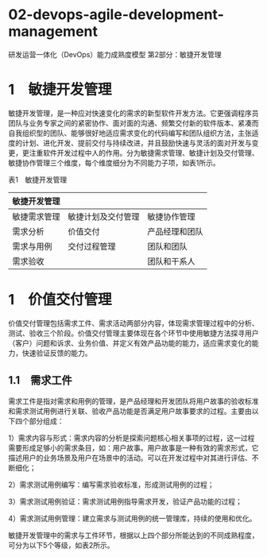 # 02-devops-agile-development-management
研发运营一体化（DevOps）能力成熟度模型 第2部分：敏捷开发管理
# 1　敏捷开发管理

敏捷开发管理，是一种应对快速变化的需求的新型软件开发方法。它更强调程序员团队与业务专家之间的紧密协作、面对面的沟通、频繁交付新的软件版本、紧凑而 自我组织型的团队、能够很好地适应需求变化的代码编写和团队组织方法，主张适度的计划、进化开发、提前交付与持续改进，并且鼓励快速与灵活的面对开发与变更，更注重软件开发过程中人的作用。分为敏捷需求管理、敏捷计划及交付管理、敏捷协作管理三个维度，每个维度细分为不同能力子项，如表1所示。

表1　敏捷开发管理

| 敏捷开发管理 |                    |                |
| ------------ | ------------------ | -------------- |
| 敏捷需求管理 | 敏捷计划及交付管理 | 敏捷协作管理   |
| 需求分析     | 价值交付           | 产品经理和团队 |
| 需求与用例   | 交付过程管理       | 团队和团队     |
| 需求验收     |                    | 团队和干系人   |
# 1　价值交付管理

价值交付管理包括需求工件、需求活动两部分内容，体现需求管理过程中的分析、测试、验收三个阶段。价值交付管理主要体现在各个环节中使用敏捷方法探寻用户（客户）问题和诉求、业务价值、并定义有效产品功能的能力，适应需求变化的能力，快速验证反馈的能力。

## 1.1　需求工件

需求工件是指对需求和用例的管理，是产品经理和开发团队将用户故事的验收标准和需求测试用例进行关联、验收产品功能是否满足用户故事要求的过程。主要由以下四个部分组成：

1）需求内容与形式：需求内容的分析是探索问题核心相关事项的过程，这一过程需要形成足够小的需求条目，如：用户故事。用户故事是一种有效的需求形式，它描述用户的业务场景及用户在场景中的活动。可以在开发过程中对其进行评估、不断细化；

2）需求测试用例编写：编写需求验收标准，形成测试用例的过程；

3）需求测试用例验证：需求测试用例指导需求开发，验证产品功能的过程；

4）需求测试用例管理：建立需求与测试用例的统一管理库，持续的使用和优化。

敏捷开发管理中的需求与工件环节，根据以上四个部分所能达到的不同成熟程度，可分为以下5个等级，如表2所示。
